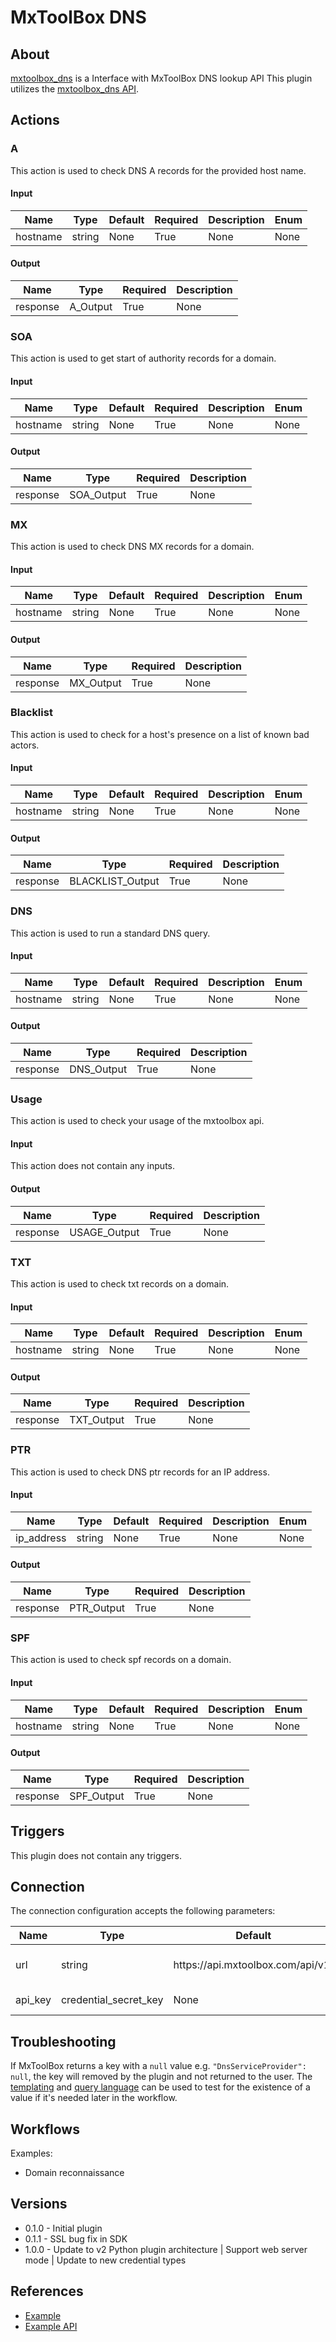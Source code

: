
# MxToolBox DNS

## About

[mxtoolbox_dns](https://www.mxtoolbox_dns.com) is a Interface with MxToolBox DNS lookup API
This plugin utilizes the [mxtoolbox_dns API](https//api.mxtoolbox_dns.com).

## Actions

### A

This action is used to check DNS A records for the provided host name.

#### Input

|Name|Type|Default|Required|Description|Enum|
|----|----|-------|--------|-----------|----|
|hostname|string|None|True|None|None|

#### Output

|Name|Type|Required|Description|
|----|----|--------|-----------|
|response|A_Output|True|None|

### SOA

This action is used to get start of authority records for a domain.

#### Input

|Name|Type|Default|Required|Description|Enum|
|----|----|-------|--------|-----------|----|
|hostname|string|None|True|None|None|

#### Output

|Name|Type|Required|Description|
|----|----|--------|-----------|
|response|SOA_Output|True|None|

### MX

This action is used to check DNS MX records for a domain.

#### Input

|Name|Type|Default|Required|Description|Enum|
|----|----|-------|--------|-----------|----|
|hostname|string|None|True|None|None|

#### Output

|Name|Type|Required|Description|
|----|----|--------|-----------|
|response|MX_Output|True|None|

### Blacklist

This action is used to check for a host's presence on a list of known bad actors.

#### Input

|Name|Type|Default|Required|Description|Enum|
|----|----|-------|--------|-----------|----|
|hostname|string|None|True|None|None|

#### Output

|Name|Type|Required|Description|
|----|----|--------|-----------|
|response|BLACKLIST_Output|True|None|

### DNS

This action is used to run a standard DNS query.

#### Input

|Name|Type|Default|Required|Description|Enum|
|----|----|-------|--------|-----------|----|
|hostname|string|None|True|None|None|

#### Output

|Name|Type|Required|Description|
|----|----|--------|-----------|
|response|DNS_Output|True|None|

### Usage

This action is used to check your usage of the mxtoolbox api.

#### Input

This action does not contain any inputs.

#### Output

|Name|Type|Required|Description|
|----|----|--------|-----------|
|response|USAGE_Output|True|None|

### TXT

This action is used to check txt records on a domain.

#### Input

|Name|Type|Default|Required|Description|Enum|
|----|----|-------|--------|-----------|----|
|hostname|string|None|True|None|None|

#### Output

|Name|Type|Required|Description|
|----|----|--------|-----------|
|response|TXT_Output|True|None|

### PTR

This action is used to check DNS ptr records for an IP address.

#### Input

|Name|Type|Default|Required|Description|Enum|
|----|----|-------|--------|-----------|----|
|ip_address|string|None|True|None|None|

#### Output

|Name|Type|Required|Description|
|----|----|--------|-----------|
|response|PTR_Output|True|None|

### SPF

This action is used to check spf records on a domain.

#### Input

|Name|Type|Default|Required|Description|Enum|
|----|----|-------|--------|-----------|----|
|hostname|string|None|True|None|None|

#### Output

|Name|Type|Required|Description|
|----|----|--------|-----------|
|response|SPF_Output|True|None|

## Triggers

This plugin does not contain any triggers.

## Connection

The connection configuration accepts the following parameters:

|Name|Type|Default|Required|Description|Enum|
|----|----|-------|--------|-----------|----|
|url|string|https\://api.mxtoolbox.com/api/v1/|True|MxToolBox DNS Lookup|None|
|api_key|credential_secret_key|None|False|API access key|None|

## Troubleshooting

If MxToolBox returns a key with a `null` value e.g. `"DnsServiceProvider": null`, the key will removed by the plugin and not returned to the user.
The [templating](https://docs.komand.com/docs/input-templating) and [query language](https://docs.komand.com/docs/query-language) can be used to
test for the existence of a value if it's needed later in the workflow.

## Workflows

Examples:

* Domain reconnaissance

## Versions

* 0.1.0 - Initial plugin
* 0.1.1 - SSL bug fix in SDK
* 1.0.0 - Update to v2 Python plugin architecture | Support web server mode | Update to new credential types

## References

* [Example](https://example.com)
* [Example API](http://docs.example.com)
